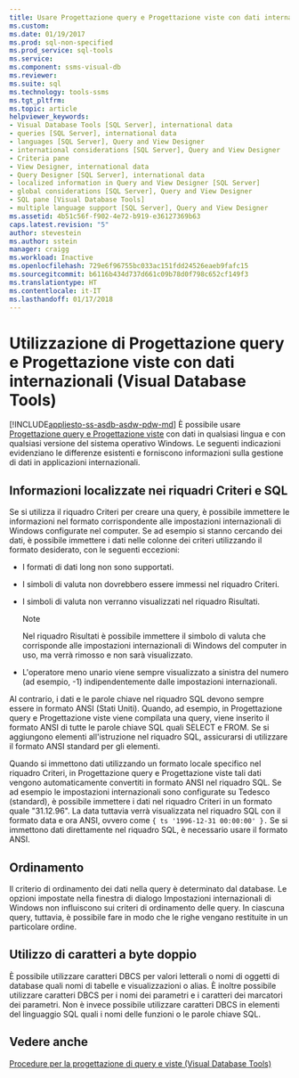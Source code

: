 ```yaml
---
title: Usare Progettazione query e Progettazione viste con dati internazionali | Microsoft Docs
ms.custom: 
ms.date: 01/19/2017
ms.prod: sql-non-specified
ms.prod_service: sql-tools
ms.service: 
ms.component: ssms-visual-db
ms.reviewer: 
ms.suite: sql
ms.technology: tools-ssms
ms.tgt_pltfrm: 
ms.topic: article
helpviewer_keywords:
- Visual Database Tools [SQL Server], international data
- queries [SQL Server], international data
- languages [SQL Server], Query and View Designer
- international considerations [SQL Server], Query and View Designer
- Criteria pane
- View Designer, international data
- Query Designer [SQL Server], international data
- localized information in Query and View Designer [SQL Server]
- global considerations [SQL Server], Query and View Designer
- SQL pane [Visual Database Tools]
- multiple language support [SQL Server], Query and View Designer
ms.assetid: 4b51c56f-f902-4e72-b919-e36127369b63
caps.latest.revision: "5"
author: stevestein
ms.author: sstein
manager: craigg
ms.workload: Inactive
ms.openlocfilehash: 729e6f96755bc033ac151fdd24526eaeb9fafc15
ms.sourcegitcommit: b6116b434d737d661c09b78d0f798c652cf149f3
ms.translationtype: HT
ms.contentlocale: it-IT
ms.lasthandoff: 01/17/2018
---
```

# <a name="use-the-query-and-view-designer-with-international-data-visual-database-tools"></a>Utilizzazione di Progettazione query e Progettazione viste con dati internazionali (Visual Database Tools)
[!INCLUDE[appliesto-ss-asdb-asdw-pdw-md](../../includes/appliesto-ss-asdb-asdw-pdw-md.md)] È possibile usare [Progettazione query e Progettazione viste](../../ssms/visual-db-tools/query-and-view-designer-tools-visual-database-tools.md) con dati in qualsiasi lingua e con qualsiasi versione del sistema operativo Windows. Le seguenti indicazioni evidenziano le differenze esistenti e forniscono informazioni sulla gestione di dati in applicazioni internazionali.  
  
## <a name="localized-information-in-the-criteria-and-sql-panes"></a>Informazioni localizzate nei riquadri Criteri e SQL  
Se si utilizza il riquadro Criteri per creare una query, è possibile immettere le informazioni nel formato corrispondente alle impostazioni internazionali di Windows configurate nel computer. Se ad esempio si stanno cercando dei dati, è possibile immettere i dati nelle colonne dei criteri utilizzando il formato desiderato, con le seguenti eccezioni:  
  
-   I formati di dati long non sono supportati.  
  
-   I simboli di valuta non dovrebbero essere immessi nel riquadro Criteri.  
  
-   I simboli di valuta non verranno visualizzati nel riquadro Risultati.  
  
    > [!NOTE]  
    > Nel riquadro Risultati è possibile immettere il simbolo di valuta che corrisponde alle impostazioni internazionali di Windows del computer in uso, ma verrà rimosso e non sarà visualizzato.  
  
-   L'operatore meno unario viene sempre visualizzato a sinistra del numero (ad esempio, -1) indipendentemente dalle impostazioni internazionali.  
  
Al contrario, i dati e le parole chiave nel riquadro SQL devono sempre essere in formato ANSI (Stati Uniti). Quando, ad esempio, in Progettazione query e Progettazione viste viene compilata una query, viene inserito il formato ANSI di tutte le parole chiave SQL quali SELECT e FROM. Se si aggiungono elementi all'istruzione nel riquadro SQL, assicurarsi di utilizzare il formato ANSI standard per gli elementi.  
  
Quando si immettono dati utilizzando un formato locale specifico nel riquadro Criteri, in Progettazione query e Progettazione viste tali dati vengono automaticamente convertiti in formato ANSI nel riquadro SQL. Se ad esempio le impostazioni internazionali sono configurate su Tedesco (standard), è possibile immettere i dati nel riquadro Criteri in un formato quale "31.12.96". La data tuttavia verrà visualizzata nel riquadro SQL con il formato data e ora ANSI, ovvero come `{ ts '1996-12-31 00:00:00' }.` Se si immettono dati direttamente nel riquadro SQL, è necessario usare il formato ANSI.  
  
## <a name="sort-order"></a>Ordinamento  
Il criterio di ordinamento dei dati nella query è determinato dal database. Le opzioni impostate nella finestra di dialogo Impostazioni internazionali di Windows non influiscono sui criteri di ordinamento delle query. In ciascuna query, tuttavia, è possibile fare in modo che le righe vengano restituite in un particolare ordine.  
  
## <a name="using-double-byte-characters"></a>Utilizzo di caratteri a byte doppio  
È possibile utilizzare caratteri DBCS per valori letterali o nomi di oggetti di database quali nomi di tabelle e visualizzazioni o alias. È inoltre possibile utilizzare caratteri DBCS per i nomi dei parametri e i caratteri dei marcatori dei parametri. Non è invece possibile utilizzare caratteri DBCS in elementi del linguaggio SQL quali i nomi delle funzioni o le parole chiave SQL.  
  
## <a name="see-also"></a>Vedere anche  
[Procedure per la progettazione di query e viste (Visual Database Tools)](../../ssms/visual-db-tools/design-queries-and-views-how-to-topics-visual-database-tools.md)  
  
